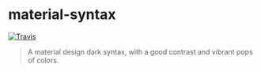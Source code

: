 # material-syntax

[![Travis](https://img.shields.io/travis/carloscuesta/material-syntax.svg?style=flat-square)](https://travis-ci.org/carloscuesta/material-syntax)

> A material design dark syntax, with a good contrast and vibrant pops of colors.
